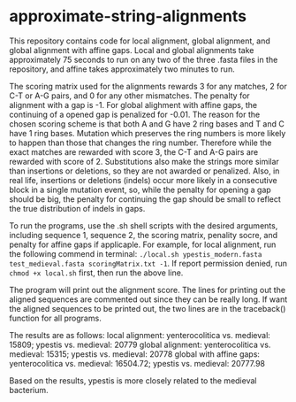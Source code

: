 # approximate-string-alignments

This repository contains code for local alignment, global alignment, and global alignment with affine gaps. Local and global alignments take approximately 75 seconds to run on any two of the three .fasta files in the repository, and affine takes approximately two minutes to run. 

The scoring matrix used for the alignments rewards 3 for any matches, 2 for C-T or A-G pairs, and 0 for any other mismatches. The penalty for alignment with a gap is -1. For global alighment with affine gaps, the continuing of a opened gap is penalized for -0.01. The reason for the chosen scoring scheme is that both A and G have 2 ring bases and T and C have 1 ring bases. Mutation which preserves the ring numbers is more likely to happen than those that changes the ring number. Therefore while the exact matches are rewarded with score 3, the C-T and A-G pairs are rewarded with score of 2. Substitutions also make the strings more similar than insertions or deletions, so they are not awarded or penalized. Also, in real life, insertions or deletions (indels) occur more likely in a consecutive block in a single mutation event, so, while the penalty for opening a gap should be big, the penalty for continuing the gap should be small to reflect the true distribution of indels in gaps. 

To run the programs, use the .sh shell scripts with the desired arguments, including sequence 1, sequence 2, the scoring matrix, penality socre, and penalty for affine gaps if applicaple. For example, for local alignment, run the following commend in terminal: `./local.sh ypestis_modern.fasta test_medieval.fasta scoringMatrix.txt -1`. If report permission denied, run `chmod +x local.sh` first, then run the above line. 

The program will print out the alignment score. The lines for printing out the aligned sequences are commented out since they can be really long. If want the aligned sequences to be printed out, the two lines are in the traceback() function for all programs. 

The results are as follows:
local alignment: yenterocolitica vs. medieval: 15809; ypestis vs. medieval: 20779
global alignment: yenterocolitica vs. medieval: 15315; ypestis vs. medieval: 20778
global with affine gaps: yenterocolitica vs. medieval: 16504.72; ypestis vs. medieval: 20777.98

Based on the results, ypestis is more closely related to the medieval bacterium. 
